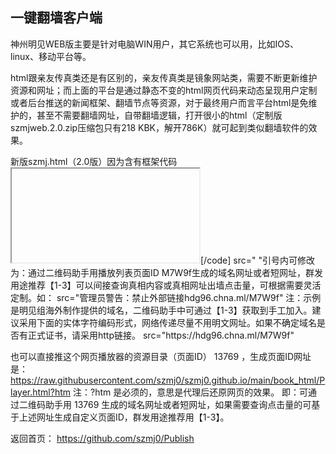 ## 一键翻墙客户端

神州明见WEB版主要是针对电脑WIN用户，其它系统也可以用，比如IOS、linux、移动平台等。

html跟亲友传真类还是有区别的，亲友传真类是镜象网站类，需要不断更新维护资源和网址；而上面的平台是通过静态不变的html网页代码来动态呈现用户定制或者后台推送的新闻框架、翻墙节点等资源，对于最终用户而言平台html是免维护的，甚至不需要翻墙网址，自带翻墙逻辑，打开很小的html（定制版szmjweb.2.0.zip压缩包只有218 KBK，解开786K）就可起到类似翻墙软件的效果。

新版szmj.html（2.0版）因为含有框架代码<iframe>，需要支持此代码的新浏览器才能够显示。新版szmj.html翻墙功能做了优化，并且增加了用二维码小助手定制的接口。如果是作为本地网页使用或者在http网站下部署，就只需要使用index.html一个文件和sw.js，index.html可以改名。詳細使用方式請看压缩包裡的說明。

资源目录 UxfPa （如：http://www.szzd.org/UxfPa ）下载到的是随机化处理在线防封锁PWA版本，带使用说明，以后如果新的出来会同步更新。如果是在https网站下部署，需要把三个文件都上传到根目录或子目录，但不能改名。

新版szmj.html下载的网址；

https://j.mp/szmjweb

注：后台已经更新，增加了一键翻墙客户端数字目录12，指向新版szmj.html打包下载。

如：http://www.szzd.org/12

#### 示例：视频播放器真相内容定制
  
请用自由门无界破网打开查看二维码小助手【3-2】广传平台 的示例。定制步骤如下：
  
1、下载一键翻墙客户端（ https://github.com/szmj0/update/blob/main/extras/SZZD_PC/szmjweb.2.0.zip ）即WEB版（广传平台）定制版，
  sha512: 2F33BC3D01BB320919D7689169ED270DB6D2BBF8BD4E05C5888B4E3315B854A915F21196082915E98E70D000924A022437579E2911DD3AAC07536C3D584B6F01  szmjweb.2.0.zip
  ，启用对content.json的支持
用记事本打开index.html，把  < img src="" id="c" rel="">  替换为  < img src="" id="c" rel=";;;content.json"> 

2、需要把多线路播放数据支持的player.html解压（ https://github.com/szmj0/update/blob/main/extras/SZZD_PC/Player2.0.7z ）、demo.json（ https://github.com/szmj0/update/blob/main/extras/SZZD_PC/demo.json ）及相关媒体文件放入content.json所指定的目录才行，Player.html也可以独立下载使用。content.json内容修改为包含Player.html的位置，如：
jsonpCallback([
    {
        "title": "样例",
        "css": "background:linear-gradient
(#566AC9,#0A38C2); color:#FFF;",
        "list": [
            {"title": "Player", "url": 
"book_html/Player.html"}        ]
    }
]);
  如content.json包含明慧html电子书和播放内容等自定义两栏的一个示例：
https://github.com/szmj0/szmj0.github.io/blob/main/content.json

如果不想要content.json文件想单独传递包括自定义内容的index.html一个文件也是可以的，只是没有sw.js辅助显示安装到桌面或安装APP的提示。方法是：
在记事本中打开index.html查找到<div id="custom"></div>预留定制代码段，custom是定制的意思。在其中插入自定义内置json内容但不包括识别content.json特有的首尾本地跨域读取标记即：
jsonpCallback();

插入上面content.json示例只包含自定义内置json内容（含网页播放器）的完整代码段：
<div id="custom">
{
    "b_data": [{
        "title": 

"Html电子书",
        "css": 

"background:linear-

gradient(#b3b8cc,#6179c0); 

color:#FFF;",
            
        "list": [
        {  "title": "

九评共产党", "url": 

"https://fohao.github.io/b

ook_html/9ping.html" },
            {
                "title": "

风雨天地行",
                "url": 

"https://fohao.github.io/b

ook_html/fytdx.html"       

       
            },
            {
                "title": "

你我有缘画册",
                "url": 

"https://fohao.github.io/b

ook_html/huace.html"       

       
            },
            {
                "title": "

解体党文化",
                "url": 

"https://fohao.github.io/b

ook_html/jtdwh.html"       

       
            },
            {
                "title": "

江泽民其人",
                "url": 

"https://fohao.github.io/b

ook_html/jzmqr.html"       

       
            },
            {
                "title": "

“死刑犯”撑不起中国器官移

植市场上的蘑菇云",
                "url": 

"https://fohao.github.io/b

ook_html/murder.html"      

        
            },
            {
                "title": "

世纪伪案 惊天骗局",
                "url": 

"https://fohao.github.io/b

ook_html/pj.html"          

    
            },
            {
                "title": "

退党手册",
                "url": 

"https://fohao.github.io/b

ook_html/tdsc.html"        

      
            },
            {
                "title": "

共产主义的终极目的",
                "url": 

"https://fohao.github.io/b

ook_html/zjmd.html"        

      
            }        
            ]
                },
                {
                    

"title": "定制影音",
                    "css": 

"background:linear-

gradient(#b3b8cc,#6179c0); 

color:#FFF;",
                    "url": 

"/13769",
                    

"list": [
                        

{"title":"为什么会有人类（

webm格式）", "vid": 

"media-0"},
                        

{"title":"新唐人亚太台", 

"vid": "media-1"},
                        

{"title":"新唐人美东台", 

"vid": "media-2"}
                    ]
                }
            ],
    "media": [
                {
                    

"title": "为什么会有人类",
                    

"type": "webm",
                    

"file": 

"https://gitlab.com/tui590

285/vdjiangfa/-/raw/master

/public/jiangfa.webm"
                },
                {
                    

"title": "新唐人亚太台",
                    

"type": "m3u8",
                    

"list": 

["/9T1GF.m3u8","/d2ZFx.m3u

8"]
                },
                {
                    

"title": "新唐人美东台",
                    

"type": "m3u8",
                    

"list": 

["/o4dPg.m3u8","/ZZ7iJ.m3u

8"]
                }
            ]
}
</div>
示例中的github上的明慧html电子书，需要通过二维码助手github_htm接口获取到上传过电子书的github域名替换：
http://www.szzd.org/v.php?api=geturl.github_htm&action=text
这样添加后只适合本机破网测试效果使用，如果需要发送给世人的，测试好后需要通过二维码助手base64两次加密所添加的代码段。

3、demo.json的内容可以是相对于player.html所在目录的本地媒体文件，也可以是网络媒体文件，支持m3u8 流媒体、mp4等，在电脑和手机的 Chrome 测了可以在 player 里播放。
 
注：

（1）添加m3u8的demo.json示例，请破网测试：
  
[code]
  jsonpCallback([
    {
        "title": "新唐人美东频道",
        "file": [
            "http://www.szzd.org/static/0xAcdFDf02fbU/SLcUB/ANohBXhBUZ/xAUbR/wTRBgUDZlUBvUOIKj.m3u8"
        ]
    }
]);[/code]
  
  
其中播放链接生成方法是先用二维码小助手破网获取泛域名如上（*.chna.ml），再破网获取具体的新唐人直播频道如美东频道等，命令参数为：
*替代为任意字符的泛域名/v.php?id=ntdmd&action=text

（2）添加自定义播放链接的demo.json示例，请破网测试：
网址结尾不是 “.m3u8”也可能是 m3u8 格式，m3u8 格式的要把 http 改为 Http，也就是自定义。
  
jsonpCallback([     {         "title": "新唐人中国频道",         "file": [             "Http://sfdcgf3.chna.ml/Gh5fG",             "Http://sfdcgf3.chna.ml/PxKWd",                 "Http://sfdcgf3.chna.ml/YtaWK"               ]     } ]);

如果知道海外正义媒体网络发布公开的播放链接，可以用此播放器隐藏真实的播放址及后缀特征来实现自定义真相播放。比如上面获取新唐人中国频道直播神州明见代理资源目录的命令参数示例（请破网查看）：
  
http://www.szzd.org/v.php?api=getid&url=http://cnhls.ntdtv.com/cn/live150/playlist.m3u8
得到页面ID Gh5fG
  
http://www.szzd.org/v.php?api=getid&url=http://cnhls.ntdtv.com/cn/live400/playlist.m3u8
得到页面ID PxKWd
  
http://www.szzd.org/v.php?api=getid&url=http://cnhls.ntdtv.com/cn/live800/playlist.m3u8
得到页面ID YtaWK

4、独立使用Player.html定制内置域名网址的方法 
  请用自由门无界代理下载或查看效果： https://szmj0.github.io/book_html/Player.html 
  定制方法： 内置的域名有可能过期失效，可以在git官网上（  https://github.com/szmj0 ）下载598 KB的 SZZD_PC/Player2.0.7z
  
sha512：
F00197F73A5BB697F5D66B0DA0D0725518A2E888A00887E95FF0984D33212DFD89B795FEDCD272B26B39A53D5BBA7C279F7279829180E43C715680C1343E72959 Player2.0.7z
  
下载解压后可用二维码助手本地辅助获取更新域名用记事本编辑替换再单独发给世人使用。
Player.html通过隐藏的框架代码加载墙外git官网上的播放列表，页面ID为 M7W9f ，加载时间可能需要10秒左右（根据网络状况和机台情况而定，加载成功会在页面上显示后台维护的播放列表，如果不成功可以刷新或者换一个时间打开。Player.html中：
[code]<iframe id="ifr1" name="ifr1" src=" ">
  <p>Your browser does not support iframes.</p>
</iframe>[/code]
src=" "引号内可修改为：通过二维码助手用播放列表页面ID M7W9f生成的域名网址或者短网址，群发用途推荐【1-3】可以间接查询真相内容或真相网址出墙点击量，可根据需要灵活定制。如：
src="管理员警告：禁止外部链接hdg96.chna.ml/M7W9f"
注：示例是明见组海外制作提供的域名，二维码助手中可通过【1-3】获取到手工加入。建议采用下面的实体字符编码形式，网络传递尽量不用明文网址。如果不确定域名是否有正式证书，请采用http链接。 
src="&#104;&#116;&#116;&#112;&#115;&#58;&#47;&#47;&#104;&#100;&#103;&#57;&#54;&#46;&#99;&#104;&#110;&#97;&#46;&#109;&#108;&#47;&#77;&#55;&#87;&#57;&#102;"

也可以直接推这个网页播放器的资源目录（页面ID） 13769 ，生成页面ID网址是：
https://raw.githubusercontent.com/szmj0/szmj0.github.io/main/book_html/Player.html?htm
注：?htm 是必须的，意思是代理后还原网页的效果。
即：可通过二维码助手用 13769 生成的域名网址或者短网址，如果需要查询点击量的可基于上述网址生成自定义页面ID，群发用途推荐用【1-3】。   
  
返回首页： https://github.com/szmj0/Publish




